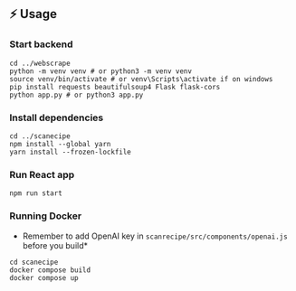 ## ⚡ Usage

### Start backend
```shell
cd ../webscrape
python -m venv venv # or python3 -m venv venv
source venv/bin/activate # or venv\Scripts\activate if on windows
pip install requests beautifulsoup4 Flask flask-cors
python app.py # or python3 app.py
```

### Install dependencies
```shell
cd ../scanecipe
npm install --global yarn
yarn install --frozen-lockfile
```

### Run React app
```shell
npm run start
```

### Running Docker
* Remember to add OpenAI key in `scanrecipe/src/components/openai.js` before you build*
```shell
cd scanecipe
docker compose build
docker compose up
```
